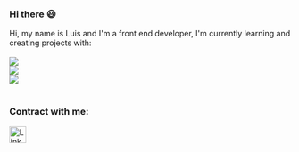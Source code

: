 ### Hi there :smiley:

Hi, my name is Luis and I'm a front end developer, I'm currently learning and creating projects with:
<br>
<br>
<img src="https://img.shields.io/badge/HTML5-E34F26?style=for-the-badge&logo=html5&logoColor=white" /><br>
<img src="https://img.shields.io/badge/CSS3-1572B6?style=for-the-badge&logo=css3&logoColor=white" /><br>
<img src="https://img.shields.io/badge/JavaScript-323330?style=for-the-badge&logo=javascript&logoColor=F7DF1E" /><br>
<br>

<h3>Contract with me:</h3>  
<p>
<a href="https://www.linkedin.com/in/luis-lopes-jr/">
<img alt="Linkedin" width="30px" src="https://macmagazine.com.br/wp-content/uploads/2011/12/09-icone-app-linkedin.png" />
</a>  
</p>





